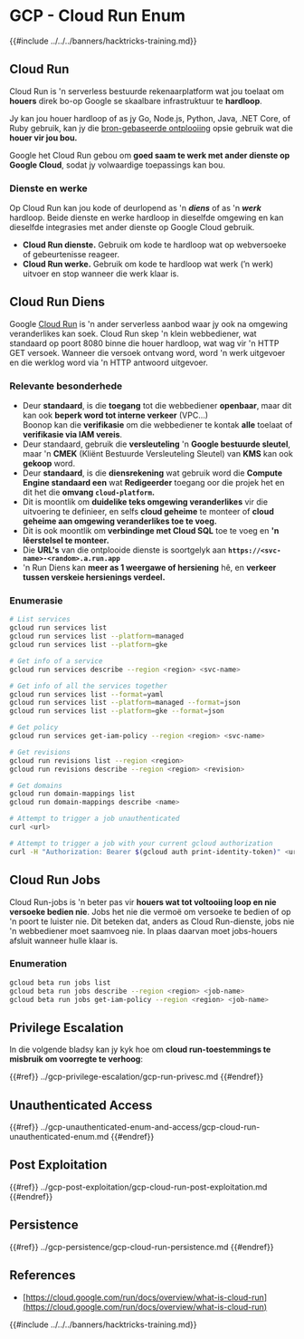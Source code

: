 # GCP - Cloud Run Enum

{{#include ../../../banners/hacktricks-training.md}}

## Cloud Run <a href="#reviewing-cloud-run-configurations" id="reviewing-cloud-run-configurations"></a>

Cloud Run is 'n serverless bestuurde rekenaarplatform wat jou toelaat om **houers** direk bo-op Google se skaalbare infrastruktuur te **hardloop**.

Jy kan jou houer hardloop of as jy Go, Node.js, Python, Java, .NET Core, of Ruby gebruik, kan jy die [bron-gebaseerde ontplooiing](https://cloud.google.com/run/docs/deploying-source-code) opsie gebruik wat die **houer vir jou bou.**

Google het Cloud Run gebou om **goed saam te werk met ander dienste op Google Cloud**, sodat jy volwaardige toepassings kan bou.

### Dienste en werke <a href="#services-and-jobs" id="services-and-jobs"></a>

Op Cloud Run kan jou kode of deurlopend as 'n _**diens**_ of as 'n _**werk**_ hardloop. Beide dienste en werke hardloop in dieselfde omgewing en kan dieselfde integrasies met ander dienste op Google Cloud gebruik.

- **Cloud Run dienste.** Gebruik om kode te hardloop wat op webversoeke of gebeurtenisse reageer.
- **Cloud Run werke.** Gebruik om kode te hardloop wat werk (’n werk) uitvoer en stop wanneer die werk klaar is.

## Cloud Run Diens

Google [Cloud Run](https://cloud.google.com/run) is 'n ander serverless aanbod waar jy ook na omgewing veranderlikes kan soek. Cloud Run skep 'n klein webbediener, wat standaard op poort 8080 binne die houer hardloop, wat wag vir 'n HTTP GET versoek. Wanneer die versoek ontvang word, word 'n werk uitgevoer en die werklog word via 'n HTTP antwoord uitgevoer.

### Relevante besonderhede

- Deur **standaard**, is die **toegang** tot die webbediener **openbaar**, maar dit kan ook **beperk word tot interne verkeer** (VPC...)\
Boonop kan die **verifikasie** om die webbediener te kontak **alle** toelaat of **verifikasie via IAM vereis**.
- Deur standaard, gebruik die **versleuteling** 'n **Google bestuurde sleutel**, maar 'n **CMEK** (Kliënt Bestuurde Versleuteling Sleutel) van **KMS** kan ook **gekoop** word.
- Deur **standaard**, is die **diensrekening** wat gebruik word die **Compute Engine standaard een** wat **Redigeerder** toegang oor die projek het en dit het die **omvang `cloud-platform`.**
- Dit is moontlik om **duidelike teks omgewing veranderlikes** vir die uitvoering te definieer, en selfs **cloud geheime** te monteer of **cloud geheime aan omgewing veranderlikes toe te voeg.**
- Dit is ook moontlik om **verbindinge met Cloud SQL** toe te voeg en **'n lêerstelsel te monteer.**
- Die **URL's** van die ontplooide dienste is soortgelyk aan **`https://<svc-name>-<random>.a.run.app`**
- 'n Run Diens kan **meer as 1 weergawe of hersiening** hê, en **verkeer tussen verskeie hersienings verdeel.**

### Enumerasie
```bash
# List services
gcloud run services list
gcloud run services list --platform=managed
gcloud run services list --platform=gke

# Get info of a service
gcloud run services describe --region <region> <svc-name>

# Get info of all the services together
gcloud run services list --format=yaml
gcloud run services list --platform=managed --format=json
gcloud run services list --platform=gke --format=json

# Get policy
gcloud run services get-iam-policy --region <region> <svc-name>

# Get revisions
gcloud run revisions list --region <region>
gcloud run revisions describe --region <region> <revision>

# Get domains
gcloud run domain-mappings list
gcloud run domain-mappings describe <name>

# Attempt to trigger a job unauthenticated
curl <url>

# Attempt to trigger a job with your current gcloud authorization
curl -H "Authorization: Bearer $(gcloud auth print-identity-token)" <url>
```
## Cloud Run Jobs

Cloud Run-jobs is 'n beter pas vir **houers wat tot voltooiing loop en nie versoeke bedien nie**. Jobs het nie die vermoë om versoeke te bedien of op 'n poort te luister nie. Dit beteken dat, anders as Cloud Run-dienste, jobs nie 'n webbediener moet saamvoeg nie. In plaas daarvan moet jobs-houers afsluit wanneer hulle klaar is.

### Enumeration
```bash
gcloud beta run jobs list
gcloud beta run jobs describe --region <region> <job-name>
gcloud beta run jobs get-iam-policy --region <region> <job-name>
```
## Privilege Escalation

In die volgende bladsy kan jy kyk hoe om **cloud run-toestemmings te misbruik om voorregte te verhoog**:

{{#ref}}
../gcp-privilege-escalation/gcp-run-privesc.md
{{#endref}}

## Unauthenticated Access

{{#ref}}
../gcp-unauthenticated-enum-and-access/gcp-cloud-run-unauthenticated-enum.md
{{#endref}}

## Post Exploitation

{{#ref}}
../gcp-post-exploitation/gcp-cloud-run-post-exploitation.md
{{#endref}}

## Persistence

{{#ref}}
../gcp-persistence/gcp-cloud-run-persistence.md
{{#endref}}

## References

- [https://cloud.google.com/run/docs/overview/what-is-cloud-run](https://cloud.google.com/run/docs/overview/what-is-cloud-run)

{{#include ../../../banners/hacktricks-training.md}}
